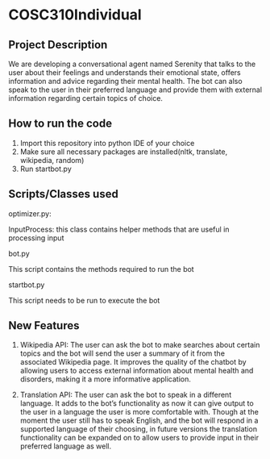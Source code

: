 # COSC310Individual

## Project Description

We are developing a conversational agent named Serenity that talks to the user about their feelings and understands their emotional state, offers information and advice regarding their mental health. The bot can also speak to the user in their preferred language and provide them with external information regarding certain topics of choice.


## How to run the code

1. Import this repository into python IDE of your choice
2. Make sure all necessary packages are installed(nltk, translate, wikipedia, random)
3. Run startbot.py

## Scripts/Classes used

optimizer.py:

InputProcess: this class contains helper methods that are useful in processing input

bot.py

This script contains the methods required to run the bot

startbot.py

This script needs to be run to execute the bot

## New Features

1. Wikipedia API: 
The user can ask the bot to make searches about certain topics and the bot will send the user a summary of it from the associated Wikipedia page. It improves the quality of the chatbot by allowing users to access external information about mental health and disorders, making it a more informative application.

2. Translation API:
The user can ask the bot to speak in a different language. It adds to the bot’s functionality as now it can give output to the user in a language the user is more comfortable with. Though at the moment the user still has to speak English, and the bot will respond in a supported language of their choosing, in future versions the translation functionality can be expanded on to allow users to provide input in their preferred language as well.

